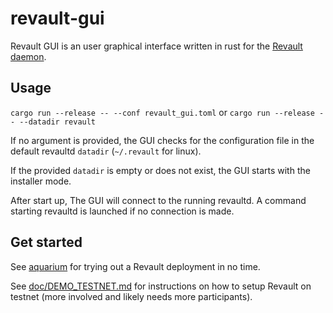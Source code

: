 # revault-gui

Revault GUI is an user graphical interface written in rust for the 
[Revault daemon](https://github.com/revault/revaultd).

## Usage

`cargo run --release -- --conf revault_gui.toml` or
`cargo run --release -- --datadir revault`

If no argument is provided, the GUI checks for the configuration file
in the default revaultd `datadir` (`~/.revault` for linux).

If the provided `datadir` is empty or does not exist, the GUI starts with
the installer mode.

After start up, The GUI will connect to the running revaultd.
A command starting revaultd is launched if no connection is made.

## Get started

See [aquarium](https://github.com/revault/aquarium) for trying out a
Revault deployment in no time. 

See [doc/DEMO_TESTNET.md](doc/DEMO_TESTNET.md) for instructions on how
to setup Revault on testnet (more involved and likely needs more
participants).
